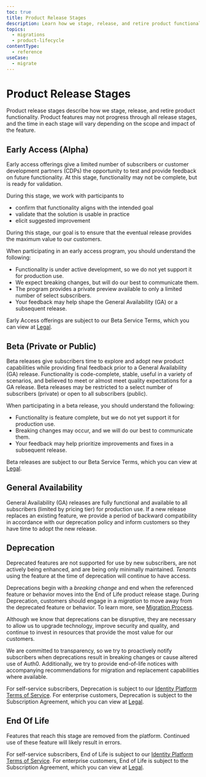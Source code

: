 ```yaml
---
toc: true
title: Product Release Stages
description: Learn how we stage, release, and retire product functionality.
topics:
  - migrations
  - product-lifecycle
contentType:
  - reference
useCase:
  - migrate
---
```


# Product Release Stages

Product release stages describe how we stage, release, and retire product functionality. Product features may not progress through all release stages, and the time in each stage will vary depending on the scope and impact of the feature.

## Early Access (Alpha)

Early access offerings give a limited number of subscribers or customer development partners (CDPs) the opportunity to test and provide feedback on future functionality. At this stage, functionality may not be complete, but is ready for validation. 

During this stage, we work with participants to

* confirm that functionality aligns with the intended goal
* validate that the solution is usable in practice
* elicit suggested improvement

During this stage, our goal is to ensure that the eventual release provides the maximum value to our customers.

When participating in an early access program, you should understand the following:

* Functionality is under active development, so we do not yet support it for production use.
* We expect breaking changes, but will do our best to communicate them.
* The program provides a private preview available to only a limited number of select subscribers.
* Your feedback may help shape the General Availability (GA) or a subsequent release.

Early Access offerings are subject to our Beta Service Terms, which you can view at [Legal](https://auth0.com/legal).

## Beta (Private or Public)

Beta releases give subscribers time to explore and adopt new product capabilities while providing final feedback prior to a General Availability (GA) release. Functionality is code-complete, stable, useful in a variety of scenarios, and believed to meet or almost meet quality expectations for a GA release. Beta releases may be restricted to a select number of subscribers (private) or open to all subscribers (public).

When participating in a beta release, you should understand the following:

* Functionality is feature complete, but we do not yet support it for production use.
* Breaking changes may occur, and we will do our best to communicate them.
* Your feedback may help prioritize improvements and fixes in a subsequent release.

Beta releases are subject to our Beta Service Terms, which you can view at [Legal](https://auth0.com/legal).

## General Availability

General Availability (GA) releases are fully functional and available to all subscribers (limited by pricing tier) for production use. If a new release replaces an existing feature, we provide a period of backward compatibility in accordance with our deprecation policy and inform customers so they have time to adopt the new release.

## Deprecation

Deprecated features are not supported for use by new subscribers, are not actively being enhanced, and are being only minimally maintained. <dfn data-key="tenant">Tenants</dfn> using the feature at the time of deprecation will continue to have access. 

Deprecations begin with a <dfn data-key="breaking-change">breaking change</dfn> and end when the referenced feature or behavior moves into the End of Life product release stage. During Deprecation, customers should engage in a <dfn data-key="migration">migration</dfn> to move away from the deprecated feature or behavior. To learn more, see [Migration Process](/product-lifecycle/migration-process).

Although we know that deprecations can be disruptive, they are necessary to allow us to upgrade technology, improve security and quality, and continue to invest in resources that provide the most value for our customers.

We are committed to transparency, so we try to proactively notify subscribers when deprecations result in breaking changes or cause altered use of Auth0. Additionally, we try to provide end-of-life notices with accompanying recommendations for migration and replacement capabilities where available.

For self-service subscribers, Deprecation is subject to our [Identity Platform Terms of Service](https://auth0.com/legal/ss-tos). For enterprise customers, Deprecation is subject to the Subscription Agreement, which you can view at [Legal](https://auth0.com/legal). 

## End Of Life

Features that reach this stage are removed from the platform. Continued use of these feature will likely result in errors.

For self-service subscribers, End of Life is subject to our [Identity Platform Terms of Service](https://auth0.com/legal/ss-tos). For enterprise customers, End of Life is subject to the Subscription Agreement, which you can view at [Legal](https://auth0.com/legal). 